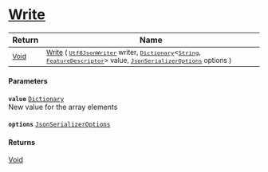 # [Write](./NetCoreFeatureDescriptorDictionaryConverter-100664189.md)



| Return | Name | 
| --- | --- | 
| <sub>[Void](https://docs.microsoft.com/en-us/dotnet/api/System.Void)</sub> | <sub>[Write](./NetCoreFeatureDescriptorDictionaryConverter-100664189.md) ( [`Utf8JsonWriter`](https://docs.microsoft.com/en-us/dotnet/api/System.Text.Json.Utf8JsonWriter) writer, [`Dictionary`](https://docs.microsoft.com/en-us/dotnet/api/System.Collections.Generic.Dictionary-2)\<[`String`](https://docs.microsoft.com/en-us/dotnet/api/System.String), [`FeatureDescriptor`](./../../../FeatureDescriptor.md)> value, [`JsonSerializerOptions`](https://docs.microsoft.com/en-us/dotnet/api/System.Text.Json.JsonSerializerOptions) options )</sub> | 


#### Parameters
**`value`**  [`Dictionary`](https://docs.microsoft.com/en-us/dotnet/api/System.Collections.Generic.Dictionary-2)<br>New value for the array elements<br><br>**`options`**  [`JsonSerializerOptions`](https://docs.microsoft.com/en-us/dotnet/api/System.Text.Json.JsonSerializerOptions)<br>
#### Returns
[Void](https://docs.microsoft.com/en-us/dotnet/api/System.Void)<br>
